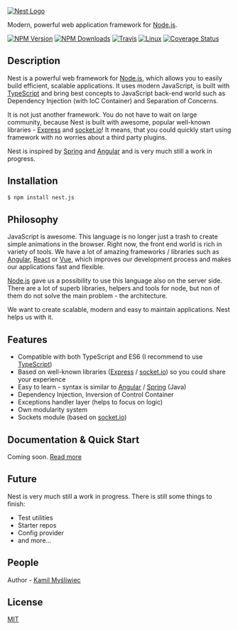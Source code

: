 [![Nest Logo](http://kamilmysliwiec.com/public/nest-logo.png)](http://kamilmysliwiec.com/)

  Modern, powerful web application framework for [Node.js](http://nodejs.org).

  [![NPM Version][npm-image]][npm-url]
  [![NPM Downloads][downloads-image]][downloads-url]
  [![Travis][travis-image]][travis-url]
  [![Linux][linux-image]][linux-url]
  [![Coverage Status](https://coveralls.io/repos/github/kamilmysliwiec/nest/badge.svg?branch=master)](https://coveralls.io/github/kamilmysliwiec/nest?branch=master)

## Description

Nest is a powerful web framework for [Node.js](http://nodejs.org), which allows you to easily build efficient, scalable applications.
It uses modern JavaScript, is built with [TypeScript](http://www.typescriptlang.org) and bring best concepts to JavaScript back-end world such as Dependency Injection (with IoC Container) and Separation of Concerns.

It is not just another framework. You do not have to wait on large community, because Nest is built with awesome, popular well-known libraries - [Express](https://github.com/expressjs/express) and [socket.io](https://github.com/socketio/socket.io)! It means, that you could quickly start using framework with no worries about a third party plugins.

Nest is inspired by [Spring](https://spring.io) and [Angular](https://angular.io/) and is very much still a work in progress.

## Installation

```bash
$ npm install nest.js
```

## Philosophy

JavaScript is awesome. This language is no longer just a trash to create simple animations in the browser. Right now, the front end world is rich in variety of tools. We have a lot of amazing frameworks / libraries such as [Angular](https://angular.io/), [React](https://github.com/facebook/react) or [Vue](https://github.com/vuejs/vue), which improves our development process and makes our applications fast and flexible. 

[Node.js](http://nodejs.org) gave us a possibility to use this language also on the server side. There are a lot of superb libraries, helpers and tools for node, but non of them do not solve the main problem - the architecture. 

We want to create scalable, modern and easy to maintain applications. Nest helps us with it.

## Features

- Compatible with both TypeScript and ES6 (I recommend to use [TypeScript](http://www.typescriptlang.org))
- Based on well-known libraries ([Express](https://github.com/expressjs/express) / [socket.io](https://github.com/socketio/socket.io)) so you could share your experience 
- Easy to learn - syntax is similar to [Angular](https://angular.io/) / [Spring](https://spring.io) (Java)
- Dependency Injection, Inversion of Control Container
- Exceptions handler layer (helps to focus on logic)
- Own modularity system
- Sockets module (based on [socket.io](https://github.com/socketio/socket.io))

## Documentation & Quick Start

Coming soon. [Read more](https://kamilmysliwiec.gitbooks.io/nest/content/)

## Future

Nest is very much still a work in progress. There is still some things to finish:

- Test utilities
- Starter repos
- Config provider
- and more...

## People

Author - [Kamil Myśliwiec](http://kamilmysliwiec.com)

## License

  [MIT](LICENSE)

[npm-image]: https://img.shields.io/npm/v/nest.js.svg
[npm-url]: https://npmjs.org/package/nest.js
[downloads-image]: https://img.shields.io/npm/dm/nest.js.svg
[downloads-url]: https://npmjs.org/package/nest.js
[travis-image]: https://api.travis-ci.org/kamilmysliwiec/nest.svg?branch=master
[travis-url]: https://travis-ci.org/kamilmysliwiec/nest
[linux-image]: https://img.shields.io/travis/kamilmysliwiec/nest/master.svg?label=linux
[linux-url]: https://travis-ci.org/kamilmysliwiec/nest
